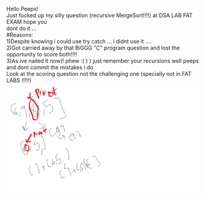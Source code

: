 Hello Peeps!<br>
Just fucked up my silly question (recursive MergeSort!!!!) at DSA LAB FAT EXAM hope you<br> 
dont do it ...<br>
#Reasons:<br>
1)Despite knowing i could use try catch ... i didnt use it .... <br>
2)Got carried away by that BiGGG "C" program question and lost the opportunity to score both!!!! <br>
3)As ive nailed it now(! phew :( ) ) just remember your recursions well peeps and dont commit the mistakes i do <br> 
Look at the scoring question not the challenging one (specially not in FAT LABS !!!!!) <br>
<img src = "recursive_mergesort.png"> 
